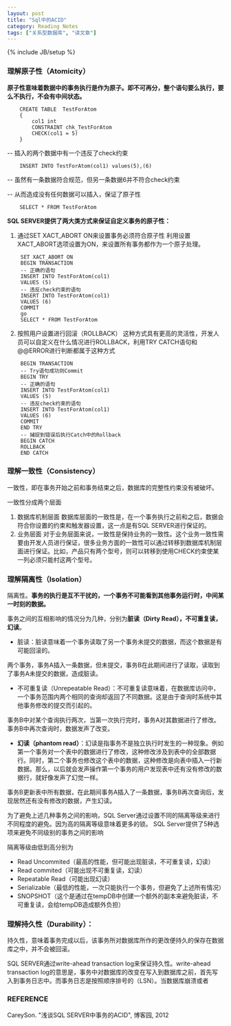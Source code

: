 ```yaml
---
layout: post
title: "Sql中的ACID"
category: Reading Notes 
tags: ["关系型数据库", "读文章"]
---
```

{% include JB/setup %}

### 理解原子性（Atomicity）
**原子性意味着数据中的事务执行是作为原子。即不可再分，整个语句要么执行，要么不执行，不会有中间状态。**


		CREATE TABLE  TestForAtom
		{
			col1 int
			CONSTRAINT chk_TestForAtom
			CHECK(col1 = 5)
		}
		
-- 插入的两个数据中有一个违反了check约束

		INSERT INTO TestForAtom(col1) values(5),(6)
-- 虽然有一条数据符合规范，但另一条数据6并不符合check约束

-- 从而造成没有任何数据可以插入，保证了原子性

		SELECT * FROM TestForAtom

**SQL SERVER提供了两大类方式来保证自定义事务的原子性：**
1. 通过SET XACT_ABORT ON来设置事务必须符合原子性
	利用设置XACT_ABORT选项设置为ON，来设置所有事务都作为一个原子处理。

		SET XACT_ABORT ON
		BEGIN TRANSACTION
		-- 正确的语句
		INSERT INTO TestForAtom(col1)
		VALUES (5)
		-- 违反check约束的语句
		INSERT INTO TestForAtom(col1)
		VALUES (6)
		COMMIT
		go
		SELECT * FROM TestForAtom

2. 按照用户设置进行回滚（ROLLBACK）
	这种方式具有更高的灵活性，开发人员可以自定义在什么情况进行ROLLBACK，利用TRY CATCH语句和@@ERROR进行判断都属于这种方式

		BEGIN TRANSACTION
		-- Try语句成功则Commit
		BEGIN TRY
		-- 正确的语句
		INSERT INTO TestForAtom(col1)
		VALUES (5)
		-- 违反check约束的语句
		INSERT INTO TestForAtom(col1)
		VALUES (6)
		COMMIT
		END TRY
		-- 捕捉到错误后执行Catch中的Rollback
		BEGIN CATCH
		ROLLBACK
		END CATCH


### 理解一致性（Consistency）
一致性，即在事务开始之前和事务结束之后，数据库的完整性约束没有被破坏。

一致性分成两个层面

1. 数据库机制层面
	数据库层面的一致性是，在一个事务执行之前和之后，数据会符合你设置的约束和触发器设置，这一点是有SQL SERVER进行保证的。
2. 业务层面
	对于业务层面来说，一致性是保持业务的一致性。这个业务一致性需要由开发人员进行保证，很多业务方面的一致性可以通过转移到数据库机制层面进行保证。比如，产品只有两个型号，则可以转移到使用CHECK约束使某一列必须只能村这两个型号。


### 理解隔离性（Isolation）
隔离性。**事务的执行是互不干扰的，一个事务不可能看到其他事务运行时，中间某一时刻的数据。**

事务之间的互相影响的情况分为几种，分别为**脏读（Dirty Read），不可重复读，幻读**。

- 脏读：脏读意味着一个事务读取了另一个事务未提交的数据，而这个数据是有可能回滚的。
	
两个事务，事务A插入一条数据，但未提交，事务B在此期间进行了读取，读取到了事务A未提交的数据，造成脏读。

- 不可重复读（Unrepeatable Read）：不可重复读意味着，在数据库访问中，一个事务范围内两个相同的查询却返回了不同数据。这是由于查询时系统中其他事务修改的提交而引起的。
	
事务B中对某个查询执行两次，当第一次执行完时，事务A对其数据进行了修改。事务B中再次查询时，数据发声了改变。

- **幻读（phantom read）**：幻读是指事务不是独立执行时发生的一种现象。例如第一个事务对一个表中的数据进行了修改，这种修改涉及到表中的全部数据行。同时，第二个事务也修改这个表中的数据，这种修改是向表中插入一行新数据。那么，以后就会发声操作第一个事务的用户发现表中还有没有修改的数据行，就好像发声了幻觉一样。
 
事务B更新表中所有数据，在此期间事务A插入了一条数据，事务B再次查询后，发现居然还有没有修改的数据，产生幻读。

为了避免上述几种事务之间的影响，SQL Server通过设置不同的隔离等级来进行不同程度的避免。因为高的隔离等级意味着更多的锁。
SQL Server提供了5种选项来避免不同级别的事务之间的影响

隔离等级由低到高分别为

- Read Uncommited（最高的性能，但可能出现脏读，不可重复读，幻读）
- Read commited（可能出现不可重复读，幻读）
- Repeatable Read（可能出现幻读）
- Serializable（最低的性能，一次只能执行一个事务，但避免了上述所有情况）
- SNOPSHOT（这个是通过在tempDB中创建一个额外的副本来避免脏读，不可重复读，会给tempDB造成额外负担）


### 理解持久性（Durability）：
持久性，意味着事务完成以后，该事务所对数据库所作的更改便持久的保存在数据库之中，并不会被回滚。

SQL SERVER通过write-ahead transaction log来保证持久性。write-ahead transaction log的意思是，事务中对数据库的改变在写入到数据库之前，首先写入到事务日志中。而事务日志是按照顺序排号的（LSN）。当数据库崩溃或者

### REFERENCE
CareySon. "浅谈SQL SERVER中事务的ACID", 博客园, 2012